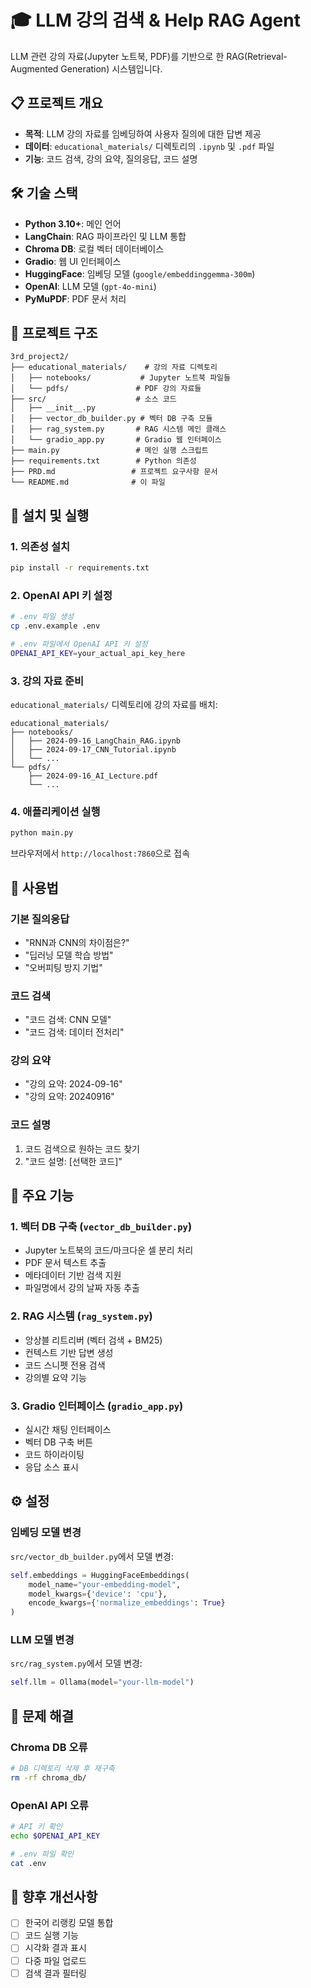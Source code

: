 # 🎓 LLM 강의 검색 & Help RAG Agent

LLM 관련 강의 자료(Jupyter 노트북, PDF)를 기반으로 한 RAG(Retrieval-Augmented Generation) 시스템입니다.

## 📋 프로젝트 개요

- **목적**: LLM 강의 자료를 임베딩하여 사용자 질의에 대한 답변 제공
- **데이터**: `educational_materials/` 디렉토리의 `.ipynb` 및 `.pdf` 파일
- **기능**: 코드 검색, 강의 요약, 질의응답, 코드 설명

## 🛠 기술 스택

- **Python 3.10+**: 메인 언어
- **LangChain**: RAG 파이프라인 및 LLM 통합
- **Chroma DB**: 로컬 벡터 데이터베이스
- **Gradio**: 웹 UI 인터페이스
- **HuggingFace**: 임베딩 모델 (`google/embeddinggemma-300m`)
- **OpenAI**: LLM 모델 (`gpt-4o-mini`)
- **PyMuPDF**: PDF 문서 처리

## 📁 프로젝트 구조

```
3rd_project2/
├── educational_materials/    # 강의 자료 디렉토리
│   ├── notebooks/           # Jupyter 노트북 파일들
│   └── pdfs/               # PDF 강의 자료들
├── src/                    # 소스 코드
│   ├── __init__.py
│   ├── vector_db_builder.py # 벡터 DB 구축 모듈
│   ├── rag_system.py       # RAG 시스템 메인 클래스
│   └── gradio_app.py       # Gradio 웹 인터페이스
├── main.py                 # 메인 실행 스크립트
├── requirements.txt        # Python 의존성
├── PRD.md                 # 프로젝트 요구사항 문서
└── README.md              # 이 파일
```

## 🚀 설치 및 실행

### 1. 의존성 설치

```bash
pip install -r requirements.txt
```

### 2. OpenAI API 키 설정

```bash
# .env 파일 생성
cp .env.example .env

# .env 파일에서 OpenAI API 키 설정
OPENAI_API_KEY=your_actual_api_key_here
```

### 3. 강의 자료 준비

`educational_materials/` 디렉토리에 강의 자료를 배치:

```
educational_materials/
├── notebooks/
│   ├── 2024-09-16_LangChain_RAG.ipynb
│   ├── 2024-09-17_CNN_Tutorial.ipynb
│   └── ...
└── pdfs/
    ├── 2024-09-16_AI_Lecture.pdf
    └── ...
```

### 4. 애플리케이션 실행

```bash
python main.py
```

브라우저에서 `http://localhost:7860`으로 접속

## 💬 사용법

### 기본 질의응답
- "RNN과 CNN의 차이점은?"
- "딥러닝 모델 학습 방법"
- "오버피팅 방지 기법"

### 코드 검색
- "코드 검색: CNN 모델"
- "코드 검색: 데이터 전처리"

### 강의 요약
- "강의 요약: 2024-09-16"
- "강의 요약: 20240916"

### 코드 설명
1. 코드 검색으로 원하는 코드 찾기
2. "코드 설명: [선택한 코드]"

## 🔧 주요 기능

### 1. 벡터 DB 구축 (`vector_db_builder.py`)
- Jupyter 노트북의 코드/마크다운 셀 분리 처리
- PDF 문서 텍스트 추출
- 메타데이터 기반 검색 지원
- 파일명에서 강의 날짜 자동 추출

### 2. RAG 시스템 (`rag_system.py`)
- 앙상블 리트리버 (벡터 검색 + BM25)
- 컨텍스트 기반 답변 생성
- 코드 스니펫 전용 검색
- 강의별 요약 기능

### 3. Gradio 인터페이스 (`gradio_app.py`)
- 실시간 채팅 인터페이스
- 벡터 DB 구축 버튼
- 코드 하이라이팅
- 응답 소스 표시

## ⚙️ 설정

### 임베딩 모델 변경
`src/vector_db_builder.py`에서 모델 변경:

```python
self.embeddings = HuggingFaceEmbeddings(
    model_name="your-embedding-model",
    model_kwargs={'device': 'cpu'},
    encode_kwargs={'normalize_embeddings': True}
)
```

### LLM 모델 변경
`src/rag_system.py`에서 모델 변경:

```python
self.llm = Ollama(model="your-llm-model")
```

## 🐛 문제 해결

### Chroma DB 오류
```bash
# DB 디렉토리 삭제 후 재구축
rm -rf chroma_db/
```

### OpenAI API 오류
```bash
# API 키 확인
echo $OPENAI_API_KEY

# .env 파일 확인
cat .env
```


## 🚧 향후 개선사항

- [ ] 한국어 리랭킹 모델 통합
- [ ] 코드 실행 기능
- [ ] 시각화 결과 표시
- [ ] 다중 파일 업로드
- [ ] 검색 결과 필터링